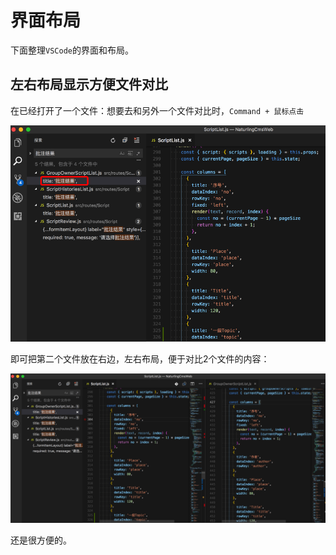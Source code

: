 # 界面布局

下面整理`VSCode`的界面和布局。

## 左右布局显示方便文件对比

在已经打开了一个文件：想要去和另外一个文件对比时，`Command + 鼠标点击`

![VSCode中Command+点击](../assets/img/command_click_some_file.png)

即可把第二个文件放在右边，左右布局，便于对比2个文件的内容：

![左右布局文件对比视图](../assets/img/left_right_compare_file_show.png)

还是很方便的。